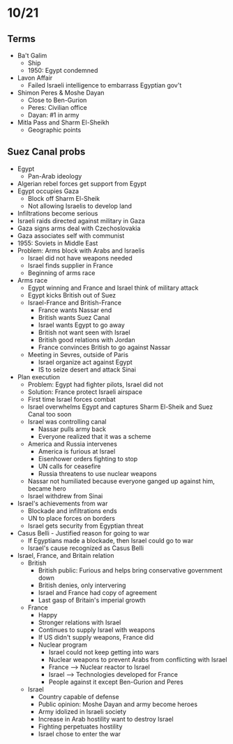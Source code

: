# 10/21
## Terms
- Ba't Galim
	- Ship
	- 1950: Egypt condemned
- Lavon Affair
	- Failed Israeli intelligence to embarrass Egyptian gov't
- Shimon Peres & Moshe Dayan
	- Close to Ben-Gurion
	- Peres: Civilian office
	- Dayan: #1 in army
- Mitla Pass and Sharm El-Sheikh
	- Geographic points

## Suez Canal probs
- Egypt
	- Pan-Arab ideology
- Algerian rebel forces get support from Egypt
- Egypt occupies Gaza
	- Block off Sharm El-Sheik
	- Not allowing Israelis to develop land
- Infiltrations become serious
- Israeli raids directed against military in Gaza
- Gaza signs arms deal with Czechoslovakia
- Gaza associates self with communist
- 1955: Soviets in Middle East
- Problem: Arms block with Arabs and Israelis
	- Israel did not have weapons needed
	- Israel finds supplier in France
	- Beginning of arms race
- Arms race
	- Egypt winning and France and Israel think of military attack
	- Egypt kicks British out of Suez
	- Israel-France and British-France
		- France wants Nassar end
		- British wants Suez Canal
		- Israel wants Egypt to go away
		- British not want seen with Israel
		- British good relations with Jordan
		- France convinces British to go against Nassar
	- Meeting in Sevres, outside of Paris
		- Israel organize act against Egypt
		- IS to seize desert and attack Sinai
- Plan execution
	- Problem: Egypt had fighter pilots, Israel did not
	- Solution: France protect Israeli airspace
	- First time Israel forces combat
	- Israel overwhelms Egypt and captures Sharm El-Sheik and Suez Canal too soon
	-	Israel was controlling canal
		- Nassar pulls army back
		- Everyone realized that it was a scheme
	- America and Russia intervenes
		- America is furious at Israel
		- Eisenhower orders fighting to stop
		- UN calls for ceasefire
		- Russia threatens to use nuclear weapons
	- Nassar not humiliated because everyone ganged up against him, became hero
	- Israel withdrew from Sinai
- Israel's achievements from war
	- Blockade and infiltrations ends
	- UN to place forces on borders
	- Israel gets security from Egyptian threat
- Casus Belli - Justified reason for going to war
	- If Egyptians made a blockade, then Israel could go to war
	- Israel's cause recognized as Casus Belli
- Israel, France, and Britain relation
	- British
		- British public: Furious and helps bring conservative government down
		- British denies, only intervering
		- Israel and France had copy of agreement
		- Last gasp of Britain's imperial growth
	- France
		- Happy
		- Stronger relations with Israel
		- Continues to supply Israel with weapons
		- If US didn't supply weapons, France did
		- Nuclear program
			- Israel could not keep getting into wars
			- Nuclear weapons to prevent Arabs from conflicting with Israel
			- France --> Nuclear reactor to Israel
			- Israel --> Technologies developed for France
			- People against it except Ben-Gurion and Peres
	- Israel
		- Country capable of defense
		- Public opinion: Moshe Dayan and army become heroes
		- Army idolized in Israeli society
		- Increase in Arab hostility want to destroy Israel
		- Fighting perpetuates hostility
		- Israel chose to enter the war	
